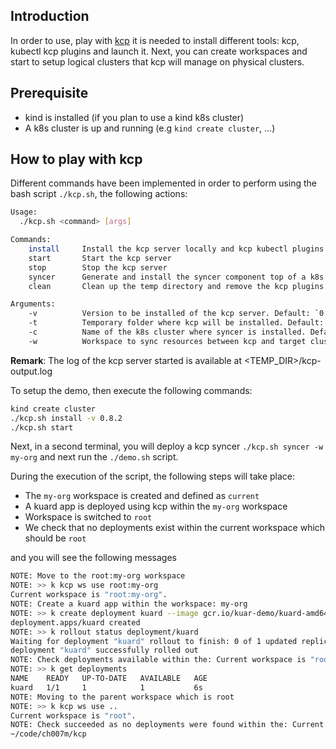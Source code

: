 ## Introduction

In order to use, play with [kcp](https://github.com/kcp-dev/kcp) it is needed to install different tools: kcp, kubectl kcp plugins and launch it.
Next, you can create workspaces and start to setup logical clusters that kcp will manage on physical clusters.

## Prerequisite

- kind is installed (if you plan to use a kind k8s cluster)
- A k8s cluster is up and running (e.g `kind create cluster`, ...)

## How to play with kcp

Different commands have been implemented in order to perform using the bash script `./kcp.sh`, the following actions:
```bash
Usage:
  ./kcp.sh <command> [args]

Commands:
    install     Install the kcp server locally and kcp kubectl plugins
    start       Start the kcp server
    stop        Stop the kcp server
    syncer      Generate and install the syncer component top of a k8s cluster
    clean       Clean up the temp directory and remove the kcp plugins

Arguments:
    -v          Version to be installed of the kcp server. Default: `0.8.2`
    -t          Temporary folder where kcp will be installed. Default: `_tmp`
    -c          Name of the k8s cluster where syncer is installed. Default: `kind`
    -w          Workspace to sync resources between kcp and target cluster. Default: `root:my-org`
```
**Remark**: The log of the kcp server started is available at <TEMP_DIR>/kcp-output.log

To setup the demo, then execute the following commands:
```bash
kind create cluster
./kcp.sh install -v 0.8.2
./kcp.sh start
```

Next, in a second terminal, you will deploy a kcp syncer `./kcp.sh syncer -w my-org` and next run the `./demo.sh` script.

During the execution of the script, the following steps will take place:

- The `my-org` workspace is created and defined as `current`
- A kuard app is deployed using kcp within the `my-org` workspace
- Workspace is switched to `root` 
- We check that no deployments exist within the current workspace which should be `root`

and you will see the following messages
```bash
NOTE: Move to the root:my-org workspace
NOTE: >> k kcp ws use root:my-org
Current workspace is "root:my-org".
NOTE: Create a kuard app within the workspace: my-org
NOTE: >> k create deployment kuard --image gcr.io/kuar-demo/kuard-amd64:blue
deployment.apps/kuard created
NOTE: >> k rollout status deployment/kuard
Waiting for deployment "kuard" rollout to finish: 0 of 1 updated replicas are available...
deployment "kuard" successfully rolled out
NOTE: Check deployments available within the: Current workspace is "root:my-org"..
NOTE: >> k get deployments
NAME    READY   UP-TO-DATE   AVAILABLE   AGE
kuard   1/1     1            1           6s
NOTE: Moving to the parent workspace which is root
NOTE: >> k kcp ws use ..
Current workspace is "root".
NOTE: Check succeeded as no deployments were found within the: Current workspace is "root"..
~/code/ch007m/kcp
```